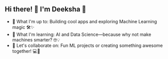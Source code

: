 ## Hi there! 👋 I'm Deeksha 🌸

- 🔭 What I'm up to: Building cool apps and exploring Machine Learning magic 🛠️✨
- 🌱 What I'm learning: AI and Data Science—because why not make machines smarter? 🤓💡
- 👯 Let's collaborate on: Fun ML projects or creating something awesome together! 💻🎉

